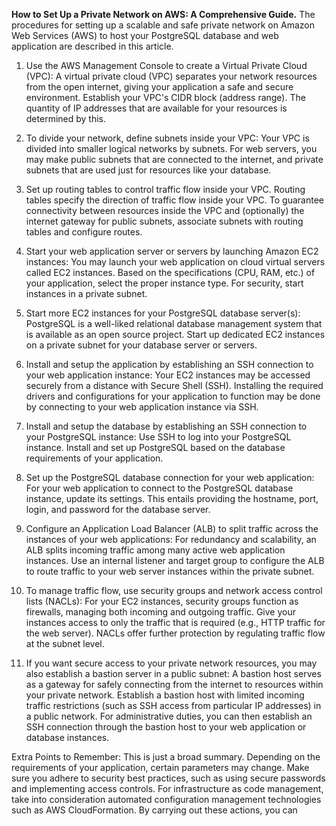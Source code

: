 **How to Set Up a Private Network on AWS: A Comprehensive Guide.**
The procedures for setting up a scalable and safe private network on Amazon Web Services (AWS) to host your PostgreSQL database and web application are described in this article.

1. Use the AWS Management Console to create a Virtual Private Cloud (VPC):
A virtual private cloud (VPC) separates your network resources from the open internet, giving your application a safe and secure environment.
Establish your VPC's CIDR block (address range). The quantity of IP addresses that are available for your resources is determined by this.

2. To divide your network, define subnets inside your VPC:
Your VPC is divided into smaller logical networks by subnets.
For web servers, you may make public subnets that are connected to the internet, and private subnets that are used just for resources like your database.

3. Set up routing tables to control traffic flow inside your VPC. Routing tables specify the direction of traffic flow inside your VPC.
To guarantee connectivity between resources inside the VPC and (optionally) the internet gateway for public subnets, associate subnets with routing tables and configure routes.

4. Start your web application server or servers by launching Amazon EC2 instances:
You may launch your web application on cloud virtual servers called EC2 instances.
Based on the specifications (CPU, RAM, etc.) of your application, select the proper instance type.
For security, start instances in a private subnet.

5. Start more EC2 instances for your PostgreSQL database server(s): 
PostgreSQL is a well-liked relational database management system that is available as an open source project.
Start up dedicated EC2 instances on a private subnet for your database server or servers.

6. Install and setup the application by establishing an SSH connection to your web application instance:
Your EC2 instances may be accessed securely from a distance with Secure Shell (SSH).
Installing the required drivers and configurations for your application to function may be done by connecting to your web application instance via SSH.

7. Install and setup the database by establishing an SSH connection to your PostgreSQL instance:
Use SSH to log into your PostgreSQL instance.
Install and set up PostgreSQL based on the database requirements of your application.

8. Set up the PostgreSQL database connection for your web application:
For your web application to connect to the PostgreSQL database instance, update its settings.
This entails providing the hostname, port, login, and password for the database server.

9. Configure an Application Load Balancer (ALB) to split traffic across the instances of your web applications:
For redundancy and scalability, an ALB splits incoming traffic among many active web application instances.
Use an internal listener and target group to configure the ALB to route traffic to your web server instances within the private subnet.

10. To manage traffic flow, use security groups and network access control lists (NACLs):
For your EC2 instances, security groups function as firewalls, managing both incoming and outgoing traffic.
Give your instances access to only the traffic that is required (e.g., HTTP traffic for the web server).
NACLs offer further protection by regulating traffic flow at the subnet level.

11. If you want secure access to your private network resources, you may also establish a bastion server in a public subnet:
A bastion host serves as a gateway for safely connecting from the internet to resources within your private network.
Establish a bastion host with limited incoming traffic restrictions (such as SSH access from particular IP addresses) in a public network.
For administrative duties, you can then establish an SSH connection through the bastion host to your web application or database instances.

Extra Points to Remember: 
This is just a broad summary. Depending on the requirements of your application, certain parameters may change.
Make sure you adhere to security best practices, such as using secure passwords and implementing access controls.
For infrastructure as code management, take into consideration automated configuration management technologies such as AWS CloudFormation.
By carrying out these actions, you can





